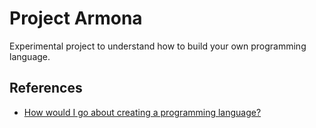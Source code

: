 # Project Armona

Experimental project to understand how to build your own programming language.

## References

- [How would I go about creating a programming language?](https://tomassetti.me/how-to-create-programming-language/)